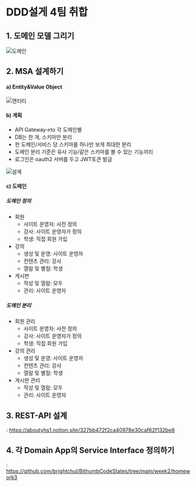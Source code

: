 # DDD설게 4팀 취합

## 1. 도메인 모델 그리기
![도메인](https://user-images.githubusercontent.com/53042885/164647974-3815559b-298f-44f7-b7ba-d67c26d89320.jpg)

## 2. MSA 설계하기
#### a) Entity&Value Object
![엔티티](https://user-images.githubusercontent.com/53042885/164648463-b47d5977-7357-4aad-b090-4bf4681bdd97.png)

#### b) 계획
- API Gateway→to 각 도메인별
- DB는 한 개, 스키마만 분리
- 한 도메인/서비스 당 스키마를 하나만 보게 최대한 분리
- 도메인 분리 기준은 유사 기능/같은 스키마를 볼 수 있는 기능끼리
- 로그인은 oauth2 서버를 두고 JWT토큰 발급


![설계](https://aboutyhs1.notion.site/image/https%3A%2F%2Fs3-us-west-2.amazonaws.com%2Fsecure.notion-static.com%2Fee7e6e63-803f-4ed8-88fc-a97f1f9c7589%2Fs.drawio.png?table=block&id=d6c82853-290d-491f-a40d-e0ce700a288c&spaceId=2d170995-884c-45e9-8e7b-86359b2e2ef9&width=1120&userId=&cache=v2)


#### c) 도메인
##### 도메인 정의
- 회원
  - 사이트 운영자: 사전 정의
  - 강사: 사이트 운영자가 정의
  - 학생: 직접 회원 가입 
- 강의
  - 생성 및 운영: 사이트 운영자
  - 컨텐츠 관리: 강사
  - 열람 및 별점: 학생
- 게시판
  - 작성 및 열람: 모두
  - 관리: 사이트 운영자


##### 도메인 분리
- 회원 관리
  - 사이트 운영자: 사전 정의
  - 강사: 사이트 운영자가 정의
  - 학생: 직접 회원 가입
- 강의 관리
  - 생성 및 운영: 사이트 운영자
  - 컨텐츠 관리: 강사
  - 열람 및 별점: 학생
- 게시판 관리
  - 작성 및 열람: 모두
  - 관리: 사이트 운영자




## 3. REST-API 설계
: https://aboutyhs1.notion.site/327bb472f2ca40978e30caf62f132be8

## 4. 각 Domain App의 Service Interface 정의하기
: https://github.com/brightchul/BithumbCodeStates/tree/main/week2/homework3
